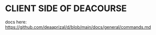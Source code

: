 # CLIENT SIDE OF DEACOURSE

docs here: https://github.com/deaaprizal/d/blob/main/docs/general/commands.md